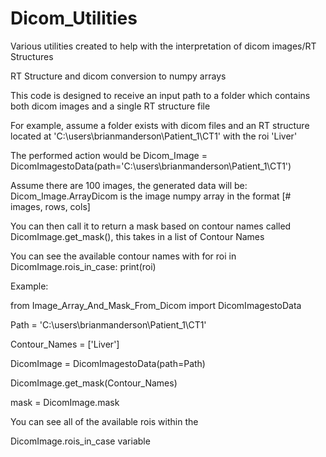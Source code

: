 # Dicom_Utilities
Various utilities created to help with the interpretation of dicom images/RT Structures

RT Structure and dicom conversion to numpy arrays

This code is designed to receive an input path to a folder which contains both dicom images and a single RT structure file

For example, assume a folder exists with dicom files and an RT structure located at 'C:\users\brianmanderson\Patient_1\CT1\' with the roi 'Liver'

The performed action would be Dicom_Image = DicomImagestoData(path='C:\users\brianmanderson\Patient_1\CT1\')

Assume there are 100 images, the generated data will be:
Dicom_Image.ArrayDicom is the image numpy array in the format [# images, rows, cols]

You can then call it to return a mask based on contour names called DicomImage.get_mask(), this takes in a list of Contour Names

You can see the available contour names with
for roi in DicomImage.rois_in_case:
    print(roi)
    

Example:

from Image_Array_And_Mask_From_Dicom import DicomImagestoData

Path = 'C:\users\brianmanderson\Patient_1\CT1\'

Contour_Names = ['Liver']

DicomImage = DicomImagestoData(path=Path)

DicomImage.get_mask(Contour_Names)

mask = DicomImage.mask

You can see all of the available rois within the 

DicomImage.rois_in_case variable
